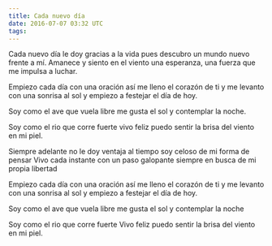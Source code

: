 ```yaml
---
title: Cada nuevo día
date: 2016-07-07 03:32 UTC
tags:
---
```


Cada nuevo día le doy gracias a la vida
pues descubro un mundo nuevo frente a mí.
Amanece y siento en el viento una esperanza,
una fuerza que me impulsa a luchar.

Empiezo cada día con una oración
así me lleno el corazón de ti
y me levanto con una sonrisa al sol
y empiezo a festejar el día de hoy.

Soy como el ave que vuela libre
me gusta el sol y contemplar la noche.

Soy como el rio que corre fuerte
vivo feliz puedo sentir la brisa del viento en mi piel.

Siempre adelante no le doy ventaja al tiempo
soy celoso de mi forma de pensar
Vivo cada instante con un paso galopante 
siempre en busca de mi propia libertad

Empiezo cada día con una oración
así me lleno el corazón de ti
y me levanto con una sonrisa al sol
y empiezo a festejar el día de hoy.

Soy como el ave que vuela libre
me gusta el sol y contemplar la noche

Soy como el rio que corre fuerte
Vivo feliz puedo sentir la brisa del viento en mi piel.

